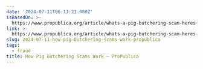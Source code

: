 ```yaml
---
date: '2024-07-11T06:11:21.000Z'
isBasedOn: >-
  https://www.propublica.org/article/whats-a-pig-butchering-scam-heres-how-to-avoid-falling-victim-to-one
link: >-
  https://www.propublica.org/article/whats-a-pig-butchering-scam-heres-how-to-avoid-falling-victim-to-one
slug: 2024-07-11-how-pig-butchering-scams-work-propublica
tags:
  - fraud
title: How Pig Butchering Scams Work — ProPublica
---
```

 
